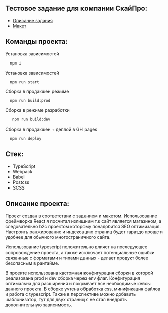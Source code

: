 ## Тестовое задание для компании СкайПро:

 - [Описание задания](https://docs.google.com/document/d/1oO-nicZ1qGTNppouI8AbwWJeLGITvzQT_GTTQf-76bA/edit)
 - [Макет](https://www.figma.com/file/NBdyWNYPzd2cOvWsiNyjSD/Untitled?type=design&node-id=133-340&mode=design&t=RHm8frXZGY1VXtFW-0)

 ## Команды проекта:

 Установка зависимостей

```bash
  npm i 
```
 Установка зависимостей

```bash
  npm run start
```
Сборка в продакшен режиме

```bash
  npm run build:prod
```
 Сборка в режиме разработки 

```bash
   npm run build:dev
```
 Сборка в продакшен + деплой в GH pages

```bash
  npm run deploy
```
##  Стек:

 - TypeScript
 - Webpack
 - Babel
 - Postcss
 - SCSS

##  Описание проекта:

Проект создан в соответствии с заданием и макетом. 
Использование фреймворка React я посчитал излишним т.к сайт
является магазином, а следовательно b2c проектом которому 
понадобится SEO оптимизация. Настроить ранжирование и индексацию 
страниц будет гараздо проще и удобнее для обычного 
многостраничного сайта.

Использование typescript положительно влияет на последующее 
сопровождение проекта, а также исключает потенциальные ошибки связанные с форматами и типами данных - делает продукт более безопасным в рантайме. 

В проекте использована кастомная конфигурация сборки в которой реализована prod и dev сборка через env флаг. Конфигурация оптимальна для расширения и покрывает все необходимые кейсы данного проекта. В сборке учтена обработка css, минификация файлов и работа с typescript. Также в перспективе можно добавить шаблонизатор, тут для двух страниц я не стал внедрять дополнительную зависимость. 
